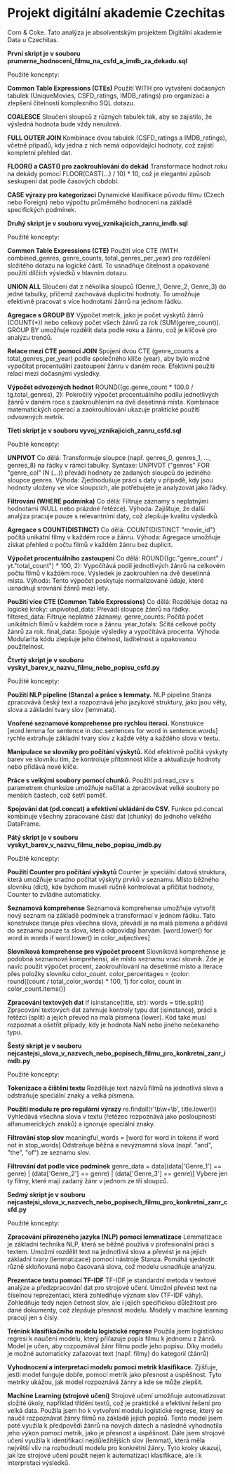# Projekt digitální akademie Czechitas
Corn &amp; Coke. Tato analýza je absolventským projektem Digitální akademie Data u Czechitas. 

**První skript je v souboru prumerne_hodnoceni_filmu_na_csfd_a_imdb_za_dekadu.sql**

Použité koncepty:

**Common Table Expressions (CTEs)**
Použití WITH pro vytváření dočasných tabulek (UniqueMovies, CSFD_ratings, IMDB_ratings) pro organizaci a zlepšení čitelnosti komplexního SQL dotazu.

**COALESCE**
Sloučení sloupců z různých tabulek tak, aby se zajistilo, že výsledná hodnota bude vždy nenulová.

**FULL OUTER JOIN**
Kombinace dvou tabulek (CSFD_ratings a IMDB_ratings), včetně případů, kdy jedna z nich nemá odpovídající hodnoty, což zajistí kompletní přehled dat.

**FLOOR() a CAST() pro zaokrouhlování do dekád**
Transformace hodnot roku na dekády pomocí FLOOR(CAST(...) / 10) * 10, což je elegantní způsob seskupení dat podle časových období.

**CASE výrazy pro kategorizaci**
Dynamické klasifikace původu filmu (Czech nebo Foreign) nebo výpočtu průměrného hodnocení na základě specifických podmínek.

**Druhý skript je v souboru vyvoj_vznikajicich_zanru_imdb.sql**

Použité koncepty:

**Common Table Expressions (CTE)**
Použití více CTE (WITH combined_genres, genre_counts, total_genres_per_year) pro rozdělení složitého dotazu na logické části.
To usnadňuje čitelnost a opakované použití dílčích výsledků v hlavním dotazu.

**UNION ALL**
Sloučení dat z několika sloupců (Genre_1, Genre_2, Genre_3) do jedné tabulky, přičemž zachovává duplicitní hodnoty.
To umožňuje efektivně pracovat s více hodnotami žánrů na jednom řádku.

**Agregace s GROUP BY**
Výpočet metrik, jako je počet výskytů žánrů (COUNT(*)) nebo celkový počet všech žánrů za rok (SUM(genre_count)).
GROUP BY umožňuje rozdělit data podle roku a žánru, což je klíčové pro analýzu trendů.

**Relace mezi CTE pomocí JOIN**
Spojení dvou CTE (genre_counts a total_genres_per_year) podle společného klíče (year), aby bylo možné vypočítat procentuální zastoupení žánru v daném roce.
Efektivní použití relací mezi dočasnými výsledky.

**Výpočet odvozených hodnot**
ROUND((gc.genre_count * 100.0 / tg.total_genres), 2):
Pokročilý výpočet procentuálního podílu jednotlivých žánrů v daném roce s zaokrouhlením na dvě desetinná místa.
Kombinace matematických operací a zaokrouhlování ukazuje praktické použití odvozených metrik.

**Třetí skript je v souboru vyvoj_vznikajicich_zanru_csfd.sql**

Použité koncepty:

**UNPIVOT**
Co dělá:
Transformuje sloupce (např. genres_0, genres_1, ..., genres_8) na řádky v rámci tabulky.
Syntaxe: UNPIVOT ("genres" FOR "genre_col" IN (...)) převádí hodnoty ze zadaných sloupců do jediného sloupce genres.
Výhoda:
Zjednodušuje práci s daty v případě, kdy jsou hodnoty uloženy ve více sloupcích, ale potřebujete je analyzovat jako řádky.

**Filtrování (WHERE podmínka)**
Co dělá:
Filtruje záznamy s neplatnými hodnotami (NULL nebo prázdné řetězce).
Výhoda: Zajišťuje, že další analýza pracuje pouze s relevantními daty, což zlepšuje kvalitu výsledků.

**Agregace s COUNT(DISTINCT)**
Co dělá:
COUNT(DISTINCT "movie_id") počítá unikátní filmy v každém roce a žánru.
Výhoda: Agregace umožňuje získat přehled o počtu filmů v každém žánru bez duplicit.

**Výpočet procentuálního zastoupení**
Co dělá:
ROUND((gc."genre_count" / yt."total_count") * 100, 2):
Vypočítává podíl jednotlivých žánrů na celkovém počtu filmů v každém roce.
Výsledek je zaokrouhlen na dvě desetinná místa.
Výhoda: Tento výpočet poskytuje normalizované údaje, které usnadňují srovnání žánrů mezi lety.

**Použití více CTE (Common Table Expressions)**
Co dělá:
Rozděluje dotaz na logické kroky:
unpivoted_data: Převádí sloupce žánrů na řádky.
filtered_data: Filtruje neplatné záznamy.
genre_counts: Počítá počet unikátních filmů v každém roce a žánru.
year_totals: Sčítá celkové počty žánrů za rok.
final_data: Spojuje výsledky a vypočítává procenta.
Výhoda: Modularita kódu zlepšuje jeho čitelnost, laditelnost a opakovanou použitelnost.

**Čtvrtý skript je v souboru vyskyt_barev_v_nazvu_filmu_nebo_popisu_csfd.py**

Použité koncepty:

**Použití NLP pipeline (Stanza) a práce s lemmaty.**
NLP pipeline Stanza zpracovává český text a rozpoznává jeho jazykové struktury, jako jsou věty, slova a základní tvary slov (lemmata).

**Vnořené seznamové komprehense pro rychlou iteraci.**
Konstrukce [word.lemma for sentence in doc.sentences for word in sentence.words] rychle extrahuje základní tvary slov z každé věty a každého slova v textu.

**Manipulace se slovníky pro počítání výskytů.**
Kód efektivně počítá výskyty barev ve slovníku tím, že kontroluje přítomnost klíče a aktualizuje hodnoty nebo přidává nové klíče.

**Práce s velkými soubory pomocí chunků.**
Použití pd.read_csv s parametrem chunksize umožňuje načítat a zpracovávat velké soubory po menších částech, což šetří paměť.

**Spojování dat (pd.concat) a efektivní ukládání do CSV.**
Funkce pd.concat kombinuje všechny zpracované části dat (chunky) do jednoho velkého DataFrame.

**Pátý skript je v souboru vyskyt_barev_v_nazvu_filmu_nebo_popisu_imdb.py**

Použité koncepty:

**Použití Counter pro počítání výskytů**
Counter je speciální datová struktura, která umožňuje snadno počítat výskyty prvků v seznamu. Místo běžného slovníku (dict), kde bychom museli ručně kontrolovat a přičítat hodnoty, Counter to zvládne automaticky.

**Seznamová komprehense**
Seznamová komprehense umožňuje vytvořit nový seznam na základě podmínek a transformací v jednom řádku. Tato konstrukce iteruje přes všechna slova, převádí je na malá písmena a přidává do seznamu pouze ta slova, která odpovídají barvám.
[word.lower() for word in words if word.lower() in color_adjectives]

**Slovníková komprehense pro výpočet procent**
Slovníková komprehense je podobná seznamové komprehensi, ale místo seznamu vrací slovník. Zde je navíc použit výpočet procent, zaokrouhlování na desetinné místo a iterace přes položky slovníku color_count.
color_percentages = {color: round((count / total_color_words) * 100, 1) for color, count in color_count.items()}

**Zpracování textových dat**
if isinstance(title, str):
    words = title.split()
Zpracování textových dat zahrnuje kontroly typu dat (isinstance), práci s řetězci (split) a jejich převod na malá písmena (lower). Kód také musí rozpoznat a ošetřit případy, kdy je hodnota NaN nebo jiného nečekaného typu.

**Šestý skript je v souboru nejcastejsi_slova_v_nazvech_nebo_popisech_filmu_pro_konkretni_zanr_imdb.py**

Použité koncepty:

**Tokenizace a čištění textu**
Rozděluje text názvů filmů na jednotlivá slova a odstraňuje speciální znaky a velká písmena.

**Použití modulu re pro regulární výrazy**
re.findall(r'\b\w+\b', title.lower())
Vyhledává všechna slova v textu (řetězec rozpoznává jako posloupnosti alfanumerických znaků) a ignoruje speciální znaky.

**Filtrování stop slov**
meaningful_words = [word for word in tokens if word not in stop_words]
Odstraňuje běžná a nevýznamná slova (např. "and", "the", "of") ze seznamu slov.

**Filtrování dat podle více podmínek**
genre_data = data[(data['Genre_1'] == genre) | (data['Genre_2'] == genre) | (data['Genre_3'] == genre)]
Vybere jen ty filmy, které mají zadaný žánr v jednom ze tří sloupců.

**Sedmý skript je v souboru nejcastejsi_slova_v_nazvech_nebo_popisech_filmu_pro_konkretni_zanr_csfd.py**

Použité koncepty:


**Zpracování přirozeného jazyka (NLP) pomocí lemmatizace**
Lemmatizace je základní technika NLP, která se běžně používá v profesionální práci s textem. Umožmí rozdělit text na jednotlivá slova a převést je na jejich základní tvary (lemmatizace) pomocí nástroje Stanza. Pomáhá sjednotit různě skloňovaná nebo časovaná slova, což modelu usnadňuje analýzu. 

**Prezentace textu pomocí TF-IDF**
TF-IDF je standardní metoda v textové analýze a předzpracování dat pro strojové učení. Umožní převést text na číselnou reprezentaci, která zohledňuje význam slov (TF-IDF váhy). Zohledňuje tedy nejen četnost slov, ale i jejich specifickou důležitost pro dané dokumenty, což zlepšuje přesnost modelu. Modely v machine learning pracují jen s čísly.

**Trénink klasifikačního modelu logistické regrese**
Použila jsem logistickou regresi k naučení modelu, který přiřazuje popis filmu k jednomu z žánrů. Model je učen, aby rozpoznával žánr filmu podle jeho popisu. Díky modelu je možné automaticky zařazovat text (např. filmy) do kategorií (žánrů)

**Vyhodnocení a interpretaci modelu pomocí metrik klasifikace.**
Zjišťuje, jestli model funguje dobře, pomocí metrik jako přesnost a úspěšnost. Tyto metriky ukážou, jak model rozpoznává žánry a kde se může zlepšit.

**Machine Learning (strojové učení)**
Strojové učení umožňuje automatizovat složité úkoly, například třídění textů, což je praktické a efektivní řešení pro velká data. Použila jsem ho k vytvoření modelu logistické regrese, který se naučil rozpoznávat žánry filmů na základě jejich popisů. Tento model jsem poté využila k předpovědi žánrů na nových datech a následně vyhodnotila jeho výkon pomocí metrik, jako je přesnost a úspěšnost. Dále jsem strojové učení využila k identifikaci nejdůležitějších slov (lemmat), která měla největší vliv na rozhodnutí modelu pro konkrétní žánry. Tyto kroky ukazují, jak lze strojové učení použít nejen k automatizaci klasifikace, ale i k interpretaci výsledků.













